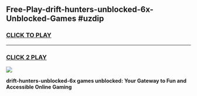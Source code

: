 
## Free-Play-drift-hunters-unblocked-6x-Unblocked-Games #uzdip
<h3>
<a href="https://news.freeplayer.one?title=drift-hunters-unblocked-6x&ref=8M">CLICK TO PLAY</a></h3>
<hr>

<h3>
<a href="https://news.freeplayer.one?title=drift-hunters-unblocked-6x&ref=8M">CLICK 2 PLAY</a>
  
</h3>

<a href="https://news.freeplayer.one?title=drift-hunters-unblocked-6x&ref=8M"><img src="https://clearcache.store/games.png"></a>


**drift-hunters-unblocked-6x games unblocked: Your Gateway to Fun and Accessible Online Gaming**
